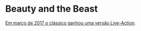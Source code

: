 # Beauty and the Beast

[Em março de 2017 o clássico ganhou uma versão Live-Action](https://variety.com/2015/film/news/beauty-and-the-beast-release-date-disney-live-action-2017-1201453646/).